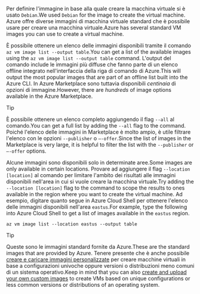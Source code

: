 <span data-ttu-id="2c157-101">Per definire l'immagine in base alla quale creare la macchina virtuale si è usato `Debian`.</span><span class="sxs-lookup"><span data-stu-id="2c157-101">We used `Debian` for the image to create the virtual machine.</span></span> <span data-ttu-id="2c157-102">Azure offre diverse immagini di macchina virtuale standard che è possibile usare per creare una macchina virtuale.</span><span class="sxs-lookup"><span data-stu-id="2c157-102">Azure has several standard VM images you can use to create a virtual machine.</span></span> 

<span data-ttu-id="2c157-103">È possibile ottenere un elenco delle immagini disponibili tramite il comando `az vm image list --output table`.</span><span class="sxs-lookup"><span data-stu-id="2c157-103">You can get a list of the available images using the `az vm image list --output table` command.</span></span> <span data-ttu-id="2c157-104">L'output del comando include le immagini più diffuse che fanno parte di un elenco offline integrato nell'interfaccia della riga di comando di Azure.</span><span class="sxs-lookup"><span data-stu-id="2c157-104">This will output the most popular images that are part of an offline list built into the Azure CLI.</span></span> <span data-ttu-id="2c157-105">In Azure Marketplace sono tuttavia disponibili _centinaia_ di opzioni di immagine.</span><span class="sxs-lookup"><span data-stu-id="2c157-105">However, there are _hundreds_ of image options available in the Azure Marketplace.</span></span> 

> [!TIP]
> <span data-ttu-id="2c157-106">È possibile ottenere un elenco completo aggiungendo il flag `--all` al comando.</span><span class="sxs-lookup"><span data-stu-id="2c157-106">You can get a full list by adding the `--all` flag to the command.</span></span> <span data-ttu-id="2c157-107">Poiché l'elenco delle immagini in Marketplace è molto ampio, è utile filtrare l'elenco con le opzioni `--publisher` o `–-offer`.</span><span class="sxs-lookup"><span data-stu-id="2c157-107">Since the list of images in the Marketplace is very large, it is helpful to filter the list with the `--publisher` or `–-offer` options.</span></span>

<span data-ttu-id="2c157-108">Alcune immagini sono disponibili solo in determinate aree.</span><span class="sxs-lookup"><span data-stu-id="2c157-108">Some images are only available in certain locations.</span></span> <span data-ttu-id="2c157-109">Provare ad aggiungere il flag `--location [location]` al comando per limitare l'ambito dei risultati alle immagini disponibili nell'area in cui si vuole creare la macchina virtuale.</span><span class="sxs-lookup"><span data-stu-id="2c157-109">Try adding the `--location [location]` flag to the command to scope the results to ones available in the region where you want to create the virtual machine.</span></span> <span data-ttu-id="2c157-110">Ad esempio, digitare quanto segue in Azure Cloud Shell per ottenere l'elenco delle immagini disponibili nell'area `eastus`.</span><span class="sxs-lookup"><span data-stu-id="2c157-110">For example, type the following into Azure Cloud Shell to get a list of images available in the `eastus` region.</span></span>

```azurecli
az vm image list --location eastus --output table
```

> [!TIP]
> <span data-ttu-id="2c157-111">Queste sono le immagini standard fornite da Azure.</span><span class="sxs-lookup"><span data-stu-id="2c157-111">These are the standard images that are provided by Azure.</span></span> <span data-ttu-id="2c157-112">Tenere presente che è anche possibile [creare e caricare immagini personalizzate](https://docs.microsoft.com/azure/virtual-machines/linux/tutorial-custom-images) per creare macchine virtuali in base a configurazioni univoche oppure versioni o distribuzioni meno comuni di un sistema operativo.</span><span class="sxs-lookup"><span data-stu-id="2c157-112">Keep in mind that you can also [create and upload your own custom images](https://docs.microsoft.com/azure/virtual-machines/linux/tutorial-custom-images) to create VMs based on unique configurations or less common versions or distributions of an operating system.</span></span>